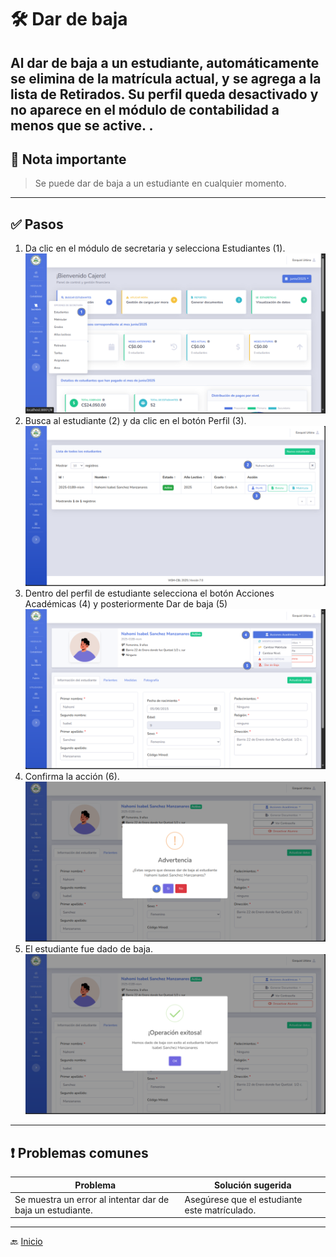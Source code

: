 # 🛠️ Dar de baja

Al dar de baja a un estudiante, automáticamente se elimina de la matrícula actual, y se agrega a la lista de Retirados.
Su perfil queda desactivado y no aparece en el módulo de contabilidad a menos que se active.
.
---

## 📝 Nota importante

> Se puede dar de baja a un estudiante en cualquier momento.
---

## ✅ Pasos

1. Da clic en el módulo de secretaria y selecciona Estudiantes (1).
   ![Ir al listado](../../assets/Cambio%20de%20matricula/Cambio1.png)
2. Busca al estudiante (2) y da clic en el botón Perfil (3).
   ![Ir al listado](../../assets/Dar%20de%20baja/Baja2.png)
3. Dentro del perfil de estudiante selecciona el botón Acciones Académicas (4) y posteriormente Dar de baja (5)
   ![Ir al listado](../../assets/Dar%20de%20baja/Baja1.png)
4. Confirma la acción (6).
   ![Ir al listado](../../assets/Dar%20de%20baja/Baja3.png)
5. El estudiante fue dado de baja.
   ![Ir al listado](../../assets/Dar%20de%20baja/Baja4.png)

---

<div style="page-break-after: always;"></div>

## ❗ Problemas comunes

| Problema                                                   | Solución sugerida                             |
|------------------------------------------------------------|-----------------------------------------------|
| Se muestra un error al intentar dar de baja un estudiante. | Asegúrese que el estudiante este matrículado. |

---
🔙 [Inicio](../../Index.md)





